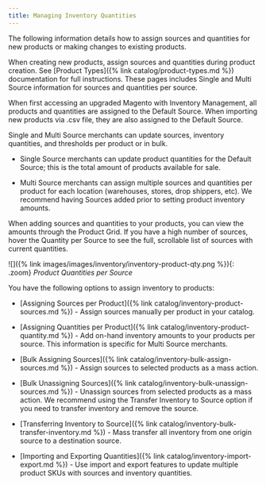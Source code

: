 ```yaml
---
title: Managing Inventory Quantities
---
```


The following information details how to assign sources and quantities for new products or making changes to existing products.

When creating new products, assign sources and quantities during product creation. See [Product Types]({% link catalog/product-types.md %}) documentation for full instructions. These pages includes Single and Multi Source information for sources and quantities per source.

When first accessing an upgraded Magento with Inventory Management, all products and quantities are assigned to the Default Source. When importing new products via .csv file, they are also assigned to the Default Source.

Single and Multi Source merchants can update sources, inventory quantities, and thresholds per product or in bulk.

- Single Source merchants can update product quantities for the Default Source; this is the total amount of products available for sale.

- Multi Source merchants can assign multiple sources and quantities per product for each location (warehouses, stores, drop shippers, etc). We recommend having Sources added prior to setting product inventory amounts.

When adding sources and quantities to your products, you can view the amounts through the Product Grid. If you have a high number of sources, hover the Quantity per Source to see the full, scrollable list of sources with current quantities.

![]({% link images/images/inventory/inventory-product-qty.png %}){: .zoom}
_Product Quantities per Source_

You have the following options to assign inventory to products:

- [Assigning Sources per Product]({% link catalog/inventory-product-sources.md %}) - Assign sources manually per product in your catalog.

- [Assigning Quantities per Product]({% link catalog/inventory-product-quantity.md %}) - Add on-hand inventory amounts to your products per source. This information is specific for Multi Source merchants.

- [Bulk Assigning Sources]({% link catalog/inventory-bulk-assign-sources.md %}) - Assign sources to selected products as a mass action.

- [Bulk Unassigning Sources]({% link catalog/inventory-bulk-unassign-sources.md %}) - Unassign sources from selected products as a mass action. We recommend using the Transfer Inventory to Source option if you need to transfer inventory and remove the source.

- [Transferring Inventory to Source]({% link catalog/inventory-bulk-transfer-inventory.md %}) - Mass transfer all inventory from one origin source to a destination source.

- [Importing and Exporting Quantities]({% link catalog/inventory-import-export.md %}) - Use import and export features to update multiple product SKUs with sources and inventory quantities.
